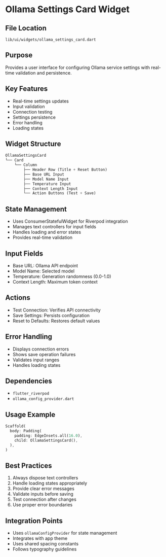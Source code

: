 # Ollama Settings Card Widget

## File Location
`lib/ui/widgets/ollama_settings_card.dart`

## Purpose
Provides a user interface for configuring Ollama service settings with real-time validation and persistence.

## Key Features
- Real-time settings updates
- Input validation
- Connection testing
- Settings persistence
- Error handling
- Loading states

## Widget Structure
```dart
OllamaSettingsCard
└── Card
    └── Column
        ├── Header Row (Title + Reset Button)
        ├── Base URL Input
        ├── Model Name Input
        ├── Temperature Input
        ├── Context Length Input
        └── Action Buttons (Test + Save)
```

## State Management
- Uses ConsumerStatefulWidget for Riverpod integration
- Manages text controllers for input fields
- Handles loading and error states
- Provides real-time validation

## Input Fields
- Base URL: Ollama API endpoint
- Model Name: Selected model
- Temperature: Generation randomness (0.0-1.0)
- Context Length: Maximum token context

## Actions
- Test Connection: Verifies API connectivity
- Save Settings: Persists configuration
- Reset to Defaults: Restores default values

## Error Handling
- Displays connection errors
- Shows save operation failures
- Validates input ranges
- Handles loading states

## Dependencies
- `flutter_riverpod`
- `ollama_config_provider.dart`

## Usage Example
```dart
Scaffold(
  body: Padding(
    padding: EdgeInsets.all(16.0),
    child: OllamaSettingsCard(),
  ),
)
```

## Best Practices
1. Always dispose text controllers
2. Handle loading states appropriately
3. Provide clear error messages
4. Validate inputs before saving
5. Test connection after changes
6. Use proper error boundaries

## Integration Points
- Uses `ollamaConfigProvider` for state management
- Integrates with app theme
- Uses shared spacing constants
- Follows typography guidelines 